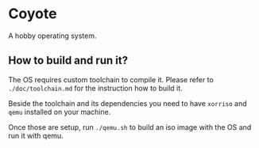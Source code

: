 # Coyote

A hobby operating system.

## How to build and run it?

The OS requires custom toolchain to compile it. Please refer to `./doc/toolchain.md` for the instruction how to build it.

Beside the toolchain and its dependencies you need to have `xorriso` and `qemu` installed on your machine.

Once those are setup, run `./qemu.sh` to build an iso image with the OS and run it with qemu.
